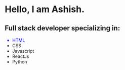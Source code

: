 # Hello, I am Ashish.
## Full stack developer specializing in:</h3>
<ul>
<li style="color:blue">HTML</li>
  <li> CSS</li>
  <li>Javascript</li>
  <li>ReactJs</li>
  <li>Python</li>
</ul>
